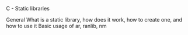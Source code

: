 C - Static libraries

General
What is a static library, how does it work, how to create one, and how to use it
Basic usage of ar, ranlib, nm
